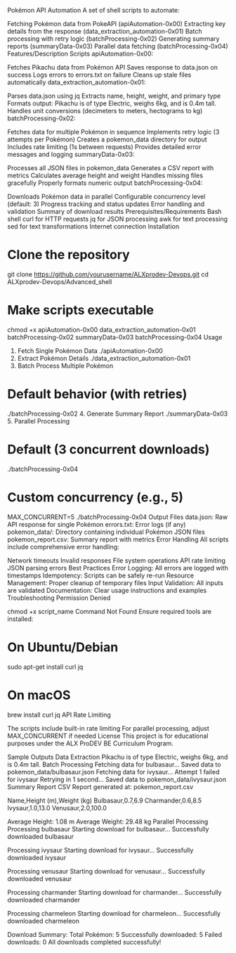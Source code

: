 Pokémon API Automation
A set of shell scripts to automate:

Fetching Pokémon data from PokeAPI (apiAutomation-0x00)
Extracting key details from the response (data_extraction_automation-0x01)
Batch processing with retry logic (batchProcessing-0x02)
Generating summary reports (summaryData-0x03)
Parallel data fetching (batchProcessing-0x04)
Features/Description
Scripts
apiAutomation-0x00:

Fetches Pikachu data from Pokémon API
Saves response to data.json on success
Logs errors to errors.txt on failure
Cleans up stale files automatically
data_extraction_automation-0x01:

Parses data.json using jq
Extracts name, height, weight, and primary type
Formats output:
Pikachu is of type Electric, weighs 6kg, and is 0.4m tall.
Handles unit conversions (decimeters to meters, hectograms to kg)
batchProcessing-0x02:

Fetches data for multiple Pokémon in sequence
Implements retry logic (3 attempts per Pokémon)
Creates a pokemon_data directory for output
Includes rate limiting (1s between requests)
Provides detailed error messages and logging
summaryData-0x03:

Processes all JSON files in pokemon_data
Generates a CSV report with metrics
Calculates average height and weight
Handles missing files gracefully
Properly formats numeric output
batchProcessing-0x04:

Downloads Pokémon data in parallel
Configurable concurrency level (default: 3)
Progress tracking and status updates
Error handling and validation
Summary of download results
Prerequisites/Requirements
Bash shell
curl for HTTP requests
jq for JSON processing
awk for text processing
sed for text transformations
Internet connection
Installation
# Clone the repository
git clone https://github.com/yourusername/ALXprodev-Devops.git
cd ALXprodev-Devops/Advanced_shell

# Make scripts executable
chmod +x apiAutomation-0x00 data_extraction_automation-0x01 \
     batchProcessing-0x02 summaryData-0x03 batchProcessing-0x04
Usage
1. Fetch Single Pokémon Data
./apiAutomation-0x00
2. Extract Pokémon Details
./data_extraction_automation-0x01
3. Batch Process Multiple Pokémon
# Default behavior (with retries)
./batchProcessing-0x02
4. Generate Summary Report
./summaryData-0x03
5. Parallel Processing
# Default (3 concurrent downloads)
./batchProcessing-0x04

# Custom concurrency (e.g., 5)
MAX_CONCURRENT=5 ./batchProcessing-0x04
Output Files
data.json: Raw API response for single Pokémon
errors.txt: Error logs (if any)
pokemon_data/: Directory containing individual Pokémon JSON files
pokemon_report.csv: Summary report with metrics
Error Handling
All scripts include comprehensive error handling:

Network timeouts
Invalid responses
File system operations
API rate limiting
JSON parsing errors
Best Practices
Error Logging: All errors are logged with timestamps
Idempotency: Scripts can be safely re-run
Resource Management: Proper cleanup of temporary files
Input Validation: All inputs are validated
Documentation: Clear usage instructions and examples
Troubleshooting
Permission Denied

chmod +x script_name
Command Not Found Ensure required tools are installed:

# On Ubuntu/Debian
sudo apt-get install curl jq

# On macOS
brew install curl jq
API Rate Limiting

The scripts include built-in rate limiting
For parallel processing, adjust MAX_CONCURRENT if needed
License
This project is for educational purposes under the ALX ProDEV BE Curriculum Program.

Sample Outputs
Data Extraction
Pikachu is of type Electric, weighs 6kg, and is 0.4m tall.
Batch Processing
Fetching data for bulbasaur...
Saved data to pokemon_data/bulbasaur.json
Fetching data for ivysaur...
Attempt 1 failed for ivysaur
Retrying in 1 second...
Saved data to pokemon_data/ivysaur.json
Summary Report
CSV Report generated at: pokemon_report.csv

Name,Height (m),Weight (kg)
Bulbasaur,0.7,6.9
Charmander,0.6,8.5
Ivysaur,1.0,13.0
Venusaur,2.0,100.0

Average Height: 1.08 m
Average Weight: 29.48 kg
Parallel Processing
Processing bulbasaur 
Starting download for bulbasaur...
Successfully downloaded bulbasaur

Processing ivysaur 
Starting download for ivysaur...
Successfully downloaded ivysaur

Processing venusaur 
Starting download for venusaur...
Successfully downloaded venusaur

Processing charmander 
Starting download for charmander...
Successfully downloaded charmander

Processing charmeleon 
Starting download for charmeleon...
Successfully downloaded charmeleon

Download Summary:
Total Pokémon: 5
Successfully downloaded: 5
Failed downloads: 0
All downloads completed successfully!
